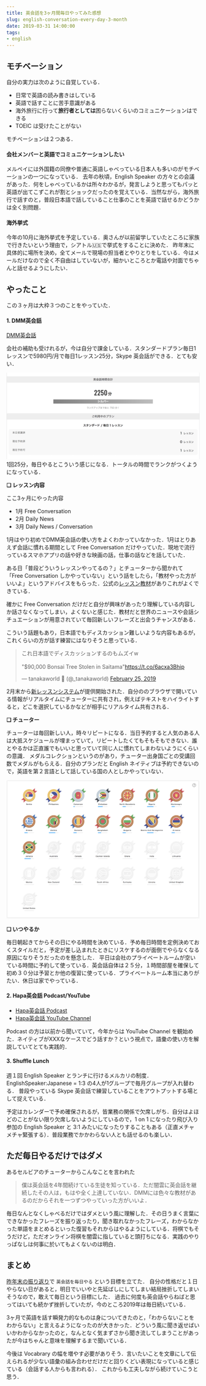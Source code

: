 ```yaml
---
title: 英会話を3ヶ月間毎日やってみた感想
slug: english-conversation-every-day-3-month
date: 2019-03-31 14:00:00
tags:
- english
---
```


## モチベーション

自分の実力は次のように自覚している．

- 日常で英語の読み書きはしている
- 英語で話すことに苦手意識がある
- 海外旅行に行って**旅行者としては**困らないくらいのコミュニケーションはできる
- TOEIC は受けたことがない


モチベーションは２つある．


#### 会社メンバーと英語でコミュニケーションしたい

メルペイには外国籍の同僚や普通に英語しゃべっている日本人も多いのがモチベーションの一つになっている．
去年の秋頃，English Speaker の方々との会議があった．何をしゃべっているかは所々わかるが，発言しようと思ってもパッと英語が出てこずこれが割とショックだったのを覚えている．当然ながら，海外旅行で話すのと，普段日本語で話していること仕事のことを英語で話せるかどうかは全く別問題．

#### 海外挙式

今年の10月に海外挙式を予定している．奥さんが以前留学していたところに家族で行きたいという理由で，シアトル🇺🇸で挙式をすることに決めた．
昨年末に具体的に場所を決め，全てメールで現場の担当者とやりとりをしている．今はメールだけなので全く不自由はしていないが，細かいところとか電話や対面でちゃんと話せるようにしたい．


## やったこと

この３ヶ月は大枠３つのことをやっていた．


#### 1. DMM英会話

[DMM英会話](https://eikaiwa.dmm.com/)

会社の補助も受けれるが，今は自分で課金している．スタンダードプラン毎日1レッスンで5980円/月で毎日1レッスン25分，Skype 英会話ができる．とても安い．

![dmm_summary.png](/images/2019-03-31-english-conversation-every-day-3-month/dmm_summary.png 'dmm_summary.png')
1回25分，毎日やるとこういう感じになる．トータルの時間でランクがつくようになっている．

**❏ レッスン内容**

ここ3ヶ月にやった内容

- 1月 Free Conversation
- 2月 Daily News
- 3月 Daily News / Conversation

1月はやり初めでDMM英会話の使い方をよくわかっていなかった．1月はとりあえず会話に慣れる期間として Free Conversation だけやっていた．現地で流行っているスマホアプリの話や好きな映画の話，仕事の話などを話していた．

ある日「普段どういうレッスンやってるの？」とチューターから聞かれて「Free Conversation しかやっていない」という話をしたら，「教材やった方がいいよ」というアドバイスをもらった．公式の[レッスン教材](https://eikaiwa.dmm.com/app/materials/en)がありこれがよくできている．

確かに Free Conversation だけだと自分が興味があったり理解している内容しか話さなくなってしまい，よくないと感じた．教材だと世界のニュースや会話シチュエーションが用意されていて毎回新しいフレーズと出会うチャンスがある．

こういう話題もあり，日本語でもディスカッション難しいような内容もあるが，これくらいの方が話す練習にはなりそうと思っている．

<blockquote class="twitter-tweet" data-lang="en"><p lang="ja" dir="ltr">これ日本語でディスカッションするのもムズイw<br><br>&quot;$90,000 Bonsai Tree Stolen in Saitama&quot;<a href="https://t.co/6acxa3Bhip">https://t.co/6acxa3Bhip</a></p>&mdash; tanakaworld 🧢 (@_tanakaworld) <a href="https://twitter.com/_tanakaworld/status/1099982275930816512?ref_src=twsrc%5Etfw">February 25, 2019</a></blockquote>


2月末から[新レッスンシステム](https://eikaiwa.dmm.com/blog/57029/)が提供開始された．自分ののブラウザで開いている情報がリアルタイムにチューターに共有され，例えばテキストをハイライトすると，どこを選択しているかなどが相手にリアルタイム共有される．


**❏ チューター**

チューターは毎回新しい人，時々リピートになる．当日予約すると人気のある人は大抵スケジュールが埋まっていて，リピートしたくてもそもそもできない．誰とやるかは正直誰でもいいと思っていて同じ人に慣れてしまわないようにくらいの意識．
メダルコレクションというのがあり，チューター出身国ごとの受講回数でメダルがもらえる．自分のプランだと English ネイティブは予約できないので，英語を第２言語として話している国の人としかやっていない．

![dmm_medal_collection.png](/images/2019-03-31-english-conversation-every-day-3-month/dmm_medal_collection.png 'dmm_medal_collection.png')

**❏ いつやるか**

毎日朝起きてからその日にやる時間を決めている．予め毎日時間を定例決めておくスタイルだと，予定が差し込まれたときにリスケするのが面倒でやらなくなる原因になりそうだったのを懸念した．
平日は会社のプライベートルームが空いている時間に予約して使っている．英会話自体は２５分，１時間部屋を確保して初め３０分は予習とか他の復習に使っている．プライベートルーム本当にありがたい．休日は家でやっている．


#### 2. Hapa英会話 Podcast/YouTube

- [Hapa英会話 Podcast](https://hapaeikaiwa.com/category/podcast-column/)
- [Hapa英会話 YouTube Channel](https://www.youtube.com/channel/UCsSuev_h2XixlD6FFGADI6w)

Podcast の方は以前から聞いていて，今年からは YouTube Channel を観始めた．ネイティブがXXXなケースでどう話すか？という視点で，語彙の使い方を解説していてとても実践的．

#### 3. Shuffle Lunch

週１回 English Speaker とランチに行けるメルカリの制度．EnglishSpeaker:Japanese = 1:3 の4人が1グループで毎月グループが入れ替わる．
普段やっている Skype 英会話で練習していることをアウトプットする場として捉えている．

予定はカレンダーで予め確保されるが，皆業務の関係で欠席しがち．自分はよほどのことがない限り欠席しないようにしているので，1 on 1 になったり飛び入り参加の English Speaker と 3:1 みたいになったりすることもある（正直メチャメチャ緊張する）．普段業務でかかわらない人とも話せるのも楽しい．


## ただ毎日やるだけではダメ

あるセルビアのチューターからこんなことを言われた

> 僕は英会話を4年間続けている生徒を知っている．ただ闇雲に英会話を継続したその人は，もはや全く上達していない．DMMには色々な教材があるのだからそれを一つずつやっていった方がいいよ．

毎日なんとなくしゃべるだけではダメという風に理解した．その日うまく言葉にできなかったフレーズを振り返ったり，聞き取れなかったフレーズ，わからなかった単語をまとめるといった復習もそれからはやるようにしている．将棋でもそうだけど，ただオンライン将棋を闇雲に指していると頭打ちになる．実践のやりっぱなしは何事に於いてもよくないのは明白．


## まとめ

[昨年末の振り返り](https://blog.tanaka.world/2018/#2019-%E5%B9%B4)で `英会話を毎日やる` という目標を立てた．
自分の性格だと１日やらない日があると，明日でいいやと先延ばしにしてしまい結局挫折してしまいそうなので，敢えて毎日という目標にした．
過去に何度も英会話やらねばと思ってはいても続かず挫折していたが，今のところ2019年は毎日続いている．

3ヶ月で英語を話す瞬発力的なものは身についてきたのと，「わからないことをわからない」と言えるようになったのが大きかった．どういう風に聞き返せばいいかわからなかったのと，なんとなく気まずさから聞き流してしまうことがあったが今はちゃんと意味を理解するまで聞いている．

今後は Vocabrary の幅を増やす必要がありそう．言いたいことを文章にして伝えられるが少ない語彙の組み合わせだけだと回りくどい表現になっていると感じている（会話する人からも言われる）．
これからも工夫しながら続けていこうと思う．


<script async src="https://platform.twitter.com/widgets.js" charset="utf-8"></script>

